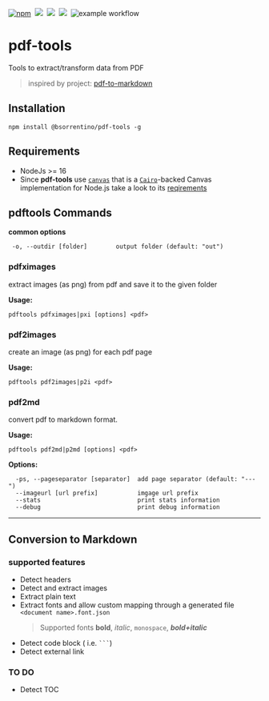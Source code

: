 [![npm](https://img.shields.io/npm/v/@bsorrentino/pdf-tools.svg)](https://www.npmjs.com/package/@bsorrentino/pdf-tools)&nbsp;
<img src="https://img.shields.io/github/forks/bsorrentino/pdf-tools.svg">&nbsp;
<img src="https://img.shields.io/github/stars/bsorrentino/pdf-tools.svg">&nbsp;
<a href="https://github.com/bsorrentino/pdf-tools/issues">
<img src="https://img.shields.io/github/issues/bsorrentino/pdf-tools.svg"></a>&nbsp;
![example workflow](https://github.com/bsorrentino/pdf-tools/actions/workflows/npm-publish.yml/badge.svg)

# pdf-tools

Tools to extract/transform data from PDF

> inspired by project: [pdf-to-markdown](https://github.com/jzillmann/pdf-to-markdown)

## Installation

```
npm install @bsorrentino/pdf-tools -g
```

## Requirements

* NodeJs >= 16
* Since **pdf-tools** use [`canvas`] that is a [`Cairo`]-backed Canvas implementation for Node.js take a look to its [reqirements]


## pdftools Commands 

**common options**
```
 -o, --outdir [folder]        output folder (default: "out")
```

### pdfximages

extract images (as png) from pdf and save it to the given folder

**Usage:** 
```
pdftools pdfximages|pxi [options] <pdf>
```

### pdf2images

create an image (as png) for each pdf page

**Usage:** 
```
pdftools pdf2images|p2i <pdf>
```

### pdf2md 

convert pdf to markdown format.

**Usage:** 
```
pdftools pdf2md|p2md [options] <pdf>
```

**Options:**
```
  -ps, --pageseparator [separator]  add page separator (default: "---")
  --imageurl [url prefix]           imgage url prefix
  --stats                           print stats information
  --debug                           print debug information
  ```
----

## Conversion to Markdown 

### supported features

* Detect headers
* Detect and extract images 
* Extract plain text 
* Extract fonts and allow custom mapping through a generated file `<document name>.font.json`
  > Supported fonts **bold**, _italic_, `monospace`, **_bold+italic_**
* Detect code block ( i.e. ` ``` `)
* Detect external link

### TO DO

* Detect TOC

[`canvas`]: https://www.npmjs.com/package/canvas
[`Cairo`]: http://cairographics.org/
[reqirements]: https://github.com/Automattic/node-canvas#compiling